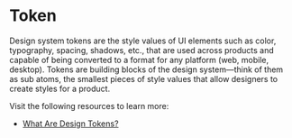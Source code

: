# Token

Design system tokens are the style values of UI elements such as color, typography, spacing, shadows, etc., that are used across products and capable of being converted to a format for any platform (web, mobile, desktop). Tokens are building blocks of the design system—think of them as sub atoms, the smallest pieces of style values that allow designers to create styles for a product.

Visit the following resources to learn more:

- [What Are Design Tokens?](https://xd.adobe.com/ideas/principles/design-systems/what-are-design-tokens/)
